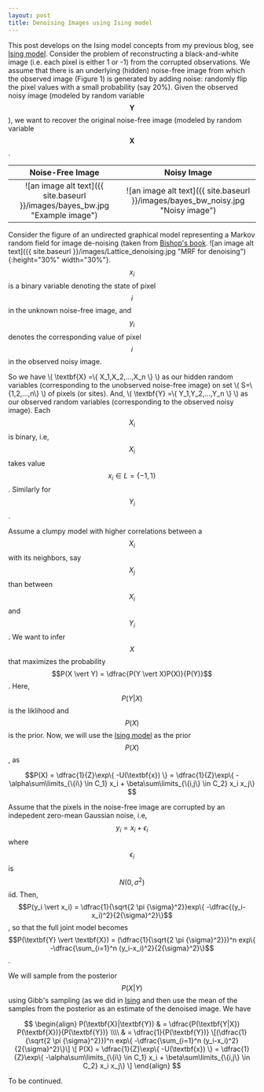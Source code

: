 ```yaml
---
layout: post
title: Denoising Images using Ising model
---
```

This post develops on the Ising model concepts from my previous blog, see [Ising model](https://pchanda.github.io/Ising-Model/). Consider the problem of reconstructing a black-and-white image (i.e. each pixel is either 1 or -1) from the corrupted observations. 
We assume that there is an underlying (hidden) noise-free image from which the observed image (Figure 1) is generated by adding noise: randomly flip the pixel values with a small probability (say 20%). Given the observed noisy image (modeled by random variable $$\textbf{Y}$$), we want to recover the original noise-free image (modeled by random variable $$\textbf{X}$$. 

Noise-Free Image           |  Noisy Image 
:-------------------------:|:-------------------------:
![an image alt text]({{ site.baseurl }}/images/bayes_bw.jpg "Example image") |  ![an image alt text]({{ site.baseurl }}/images/bayes_bw_noisy.jpg "Noisy image")



Consider the figure of an undirected graphical model representing a Markov random field for image de-noising (taken from [Bishop's book](https://www.google.com/url?sa=t&rct=j&q=&esrc=s&source=web&cd=2&cad=rja&uact=8&ved=0ahUKEwjUldT-8oLYAhWhTN8KHVBACEAQFggxMAE&url=http%3A%2F%2Fwww.springer.com%2Fus%2Fbook%2F9780387310732&usg=AOvVaw1GPxHb_WuZJZR2dfgJZpJT "Pattern Recognition and Machine Learning"). ![an image alt text]({{ site.baseurl }}/images/Lattice_denoising.jpg "MRF for denoising"){:height="30%" width="30%"}. $$x_i$$ is a binary variable denoting the state of pixel $$i$$ in the unknown noise-free image, and $$y_i$$ denotes the corresponding value of pixel $$i$$ in the observed noisy image. 

So we have \\( \textbf{X} =\\{ X_1,X_2,...,X_n \\} \\) as our hidden random variables (corresponding to the unobserved noise-free image) on set \\( S=\\{1,2,...,n\\} \\) of pixels (or sites). And,  \\( \textbf{Y} =\\{ Y_1,Y_2,...,Y_n \\} \\) as our observed random variables (corresponding to the observed noisy image). Each $$X_i$$ is binary, i.e, $$X_i$$ takes value $$x_i \in L=\{-1,1\}$$. Similarly for $$Y_i$$. 

Assume a clumpy model with higher correlations between a $$X_i$$ with its neighbors, say $$X_j$$ than between $$X_i$$ and $$Y_i$$. We want to infer $$X$$ that maximizes the probability $$P(X \vert Y) = \dfrac{P(Y \vert X)P(X)}{P(Y)}$$. Here, $$P(Y \vert X)$$ is the liklihood and $$P(X)$$ is the prior. Now, we will use the [Ising model](https://en.wikipedia.org/wiki/Ising_model) as the prior $$P(X)$$, as

$$P(X) = \dfrac{1}{Z}\exp\{ -U(\textbf{x}) \} = \dfrac{1}{Z}\exp\{ -\alpha\sum\limits_{\{i\} \in C_1} x_i + \beta\sum\limits_{\{i,j\} \in C_2} x_i x_j\} $$

Assume that the pixels in the noise-free image are corrupted by an indepedent zero-mean Gaussian noise, i.e,$$y_i = x_i + \epsilon_i$$ where $$\epsilon_i$$ is $$N(0,\sigma^2)$$ iid. Then, $$P(y_i \vert x_i) = \dfrac{1}{\sqrt{2 \pi {\sigma}^2}}exp\{ -\dfrac{(y_i-x_i)^2}{2{\sigma}^2}\}$$, so that the full joint model becomes $$P(\textbf{Y} \vert \textbf{X}) = (\dfrac{1}{\sqrt{2 \pi {\sigma}^2}})^n exp\{ -\dfrac{\sum_{i=1}^n (y_i-x_i)^2}{2{\sigma}^2}\}$$.

We will sample from the posterior $$P(X \vert Y)$$ using Gibb's sampling (as we did in [Ising](https://pchanda.github.io/Ising-Model/) and then use the mean of the samples from the posterior as an estimate of the denoised image. We have

$$
\begin{align}
P(\textbf{X}|\textbf{Y}) & = \dfrac{P(\textbf{Y|X}) P(\textbf{X})}{P(\textbf{Y})} \\\\
& = \dfrac{1}{P(\textbf{Y})} \[(\dfrac{1}{\sqrt{2 \pi {\sigma}^2}})^n exp\{ -\dfrac{\sum_{i=1}^n (y_i-x_i)^2}{2{\sigma}^2}\}\] \[ P(X) = \dfrac{1}{Z}\exp\{ -U(\textbf{x}) \} = \dfrac{1}{Z}\exp\{ -\alpha\sum\limits_{\{i\} \in C_1} x_i + \beta\sum\limits_{\{i,j\} \in C_2} x_i x_j\} \]
\end{align}
$$

To be continued.
